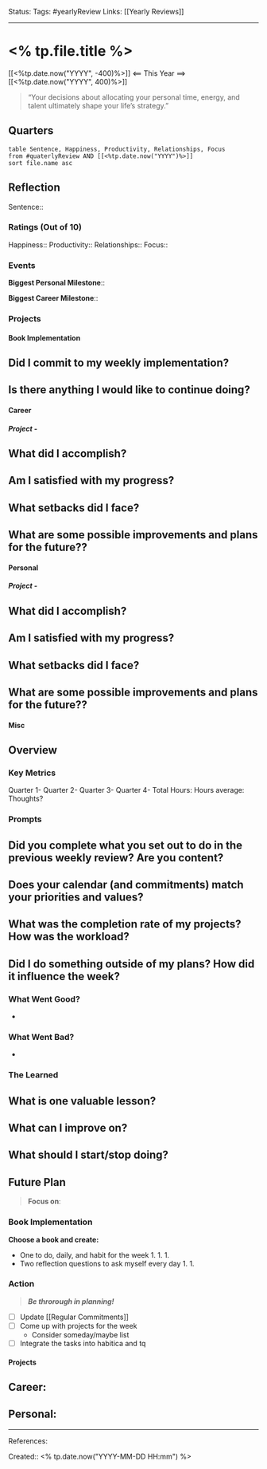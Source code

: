  Status:
Tags: #yearlyReview
Links: [[Yearly Reviews]]
___
# <% tp.file.title %>
[[<%tp.date.now("YYYY", -400)%>]] <== This Year ==> [[<%tp.date.now("YYYY", 400)%>]]

> “Your decisions about allocating your personal time, energy, and talent ultimately shape your life’s strategy.”
## Quarters
```dataview
table Sentence, Happiness, Productivity, Relationships, Focus
from #quaterlyReview AND [[<%tp.date.now("YYYY")%>]]
sort file.name asc
```
## Reflection
Sentence:: 
### Ratings (Out of 10)
Happiness::
Productivity::
Relationships::
Focus::
### Events
**Biggest Personal Milestone**:: 

**Biggest Career Milestone**:: 
### Projects
#### Book Implementation
**Did I commit to my weekly implementation?**
- 

**Is there anything I would like to continue doing?**
- 
#### Career
##### Project - 
**What did I accomplish?**
- 

**Am I satisfied with my progress?**
- 

**What setbacks did I face?**
- 

**What are some possible improvements and plans for the future??**
- 
#### Personal
##### Project - 
**What did I accomplish?**
- 

**Am I satisfied with my progress?**
- 

**What setbacks did I face?**
- 

**What are some possible improvements and plans for the future??**
- 
#### Misc

## Overview
### Key Metrics
Quarter 1-
Quarter 2-
Quarter 3-
Quarter 4-
Total Hours:
Hours average: 
Thoughts?
### Prompts
**Did you complete what you set out to do in the previous weekly review? Are you content?**
- 

**Does your calendar (and commitments) match your priorities and values?**
- 

**What was the completion rate of my projects? How was the workload?**
- 

**Did I do something outside of my plans? How did it influence the week?**
- 

### What Went Good?
- 
### What Went Bad?
- 
### The Learned
**What is one valuable lesson?**
- 

**What can I improve on?**
- 

**What should I start/stop doing?**
- 

## Future Plan
> **Focus on**: 
### Book Implementation
**Choose a book and create:**
- One to do, daily, and habit for the week
	1. 
	1. 
	1. 
- Two reflection questions to ask myself every day
	1. 
	1. 
### Action
> ***Be throrough in planning!***
- [ ] Update [[Regular Commitments]]
- [ ] Come up with projects for the week
	- Consider someday/maybe list
- [ ] Integrate the tasks into habitica and tq
#### Projects
**Career:**
- 

**Personal:**
- 
___
References:

Created:: <% tp.date.now("YYYY-MM-DD HH:mm") %>